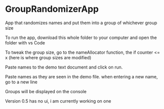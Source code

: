 # GroupRandomizerApp
App that randomizes names and put them into a group of whichever group size

To run the app, download this whole folder to your computer and open the folder with vs Code

To tweak the group size, go to the nameAllocator function, the if counter <= x (here is where group sizes are modified)

Paste names to the demo text document and click on run.

Paste names as they are seen in the demo file.
when entering a new name, go to a new line

Groups will be displayed on the console

Version 0.5 has no ui, i am currently working on one
